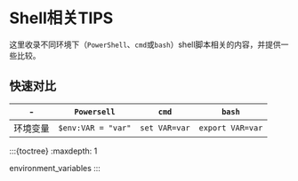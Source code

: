 # Shell相关TIPS

这里收录不同环境下（`PowerShell`、`cmd`或`bash`）shell脚本相关的内容，并提供一些比较。


## 快速对比

|    -     |    `Powersell`     |     `cmd`     |      `bash`      |
|:--------:|:------------------:|:-------------:|:----------------:|
| 环境变量 | `$env:VAR = "var"` | `set VAR=var` | `export VAR=var` |

:::{toctree}
:maxdepth: 1

environment_variables
:::